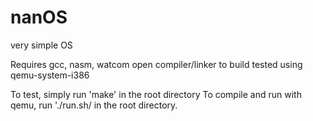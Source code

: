 # nanOS
very simple OS

Requires gcc, nasm, watcom open compiler/linker to build
tested using qemu-system-i386

To test, simply run 'make' in the root directory
To compile and run with qemu, run './run.sh/ in the root directory.